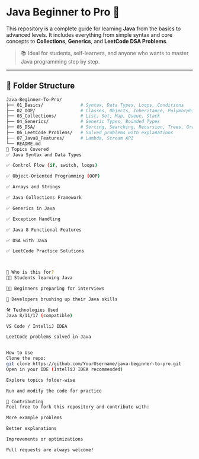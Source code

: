 # Java Beginner to Pro 🚀

This repository is a complete guide for learning **Java** from the basics to advanced levels. It includes everything from simple syntax and core concepts to **Collections**, **Generics**, and **LeetCode DSA Problems**.

> 📚 Ideal for students, self-learners, and anyone who wants to master Java programming step by step.

---

## 📂 Folder Structure

```bash
Java-Beginner-To-Pro/
├── 01_Basics/              # Syntax, Data Types, Loops, Conditions
├── 02_OOP/                 # Classes, Objects, Inheritance, Polymorphism
├── 03_Collections/         # List, Set, Map, Queue, Stack
├── 04_Generics/            # Generic Types, Bounded Types
├── 05_DSA/                 # Sorting, Searching, Recursion, Trees, Graphs
├── 06_LeetCode_Problems/   # Solved problems with explanations
├── 07_Java8_Features/      # Lambda, Stream API
└── README.md
🧠 Topics Covered
✅ Java Syntax and Data Types

✅ Control Flow (if, switch, loops)

✅ Object-Oriented Programming (OOP)

✅ Arrays and Strings

✅ Java Collections Framework

✅ Generics in Java

✅ Exception Handling

✅ Java 8 Functional Features

✅ DSA with Java

✅ LeetCode Practice Solutions



📌 Who is this for?
🧑‍🎓 Students learning Java

👨‍💻 Beginners preparing for interviews

🧪 Developers brushing up their Java skills

🛠️ Technologies Used
Java 8/11/17 (compatible)

VS Code / IntelliJ IDEA

LeetCode problems solved in Java


How to Use
Clone the repo:
git clone https://github.com/YourUsername/java-beginner-to-pro.git
Open in your IDE (IntelliJ IDEA recommended)

Explore topics folder-wise

Run and modify the code for practice

🙌 Contributing
Feel free to fork this repository and contribute with:

More example problems

Better explanations

Improvements or optimizations

Pull requests are always welcome!

